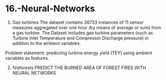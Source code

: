 # 16.-Neural-Networks

1) Gas turbines
The dataset contains 36733 instances of 11 sensor measures aggregated over one hour (by means of average or sum) from a gas turbine. 
The Dataset includes gas turbine parameters (such as Turbine Inlet Temperature and Compressor Discharge pressure) in addition to the ambient variables.



Problem statement: predicting turbine energy yield (TEY) using ambient variables as features.

2) fireforests
PREDICT THE BURNED AREA OF FOREST FIRES WITH NEURAL NETWORKS
